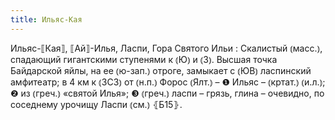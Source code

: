 ```yaml
---
title: Ильяс-Кая
---
```


Ильяс-⟦Кая⟧, ⟦Ай⟧-Илья, Ласпи, Гора Святого Ильи
: Скалистый ⦅масс.⦆, спадающий гигантскими ступенями к ⦅Ю⦆ и ⦅З⦆. Высшая точка Байдарской яйлы, на ее ⦅ю-зап.⦆ отроге, замыкает с ⦅ЮВ⦆ ласпинский амфитеатр; в 4 км к ⦅ЗСЗ⦆ от ⦅н.п.⦆ Форос ⦅Ялт.⦆ – ❶ Ильяс – ⦅кртат.⦆ ⦅и.л.⦆; ❷ из ⦅греч.⦆ «святой Илья»; ❸ ⦅греч.⦆ ласпи – грязь, глина – очевидно, по соседнему урочищу Ласпи ⦅см.⦆ ⦃Б15⦄.
